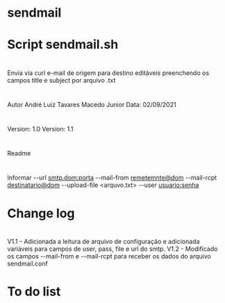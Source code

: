 # sendmail
# Script sendmail.sh
#
 Envia via curl e-mail de origem para destino editáveis
 preenchendo os campos title e subject por arquivo .txt
#
 Autor André Luiz Tavares Macedo Junior
 Data: 02/09/2021
#
 Version: 1.0
 Version: 1.1
#
 Readme
#
 Informar --url <smtp.dom:porta> --mail-from <remetemnte@dom>
 --mail-rcpt <destinatario@dom> --upload-file <arquvo.txt>
 --user <usuario:senha>
#
# Change log
#
 V1.1 - Adicionada a leitura de arquivo de configuração
 e adicionada variáveis para campos de user, pass, file
 e url do smtp.
 V1.2 - Modificado os campos --mail-from e --mail-rcpt
 para receber os dados do arquivo sendmail.conf

# To do list

